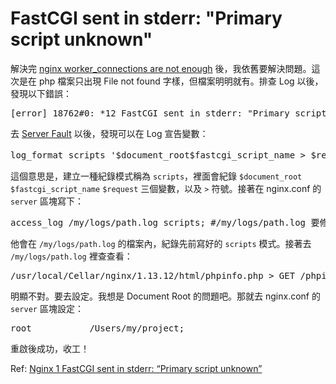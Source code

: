 # FastCGI sent in stderr: "Primary script unknown"

解決完 [nginx worker_connections are not enough](https://iismmx-rails-blog.herokuapp.com/articles/80) 後，我依舊要解決問題。這次是在 php 檔案只出現 File not found 字樣，但檔案明明就有。排查 Log 以後，發現以下錯誤：

<pre>[error] 18762#0: *12 FastCGI sent in stderr: "Primary script unknown" while reading response header from upstream, client: 127.0.0.1, server: localhost, request: "GET /phpinfo.php HTTP/1.1", upstream: "fastcgi://127.0.0.1:9000", host: "127.0.0.1", referrer: "http://127.0.0.1/"</pre>

去 [Server Fault](https://serverfault.com/a/754378) 以後，發現可以在 Log 宣告變數：

<pre>log_format scripts '$document_root$fastcgi_script_name > $request' #請放在 http 區塊</pre>

這個意思是，建立一種紀錄模式稱為 `scripts`，裡面會紀錄 `$document_root` `$fastcgi_script_name` `$request` 三個變數，以及 `>` 符號。接著在 nginx.conf 的 `server` 區塊寫下：

<pre>access_log /my/logs/path.log scripts; #/my/logs/path.log 要修改為 nginx 可執行的路徑</pre>

他會在 `/my/logs/path.log` 的檔案內，紀錄先前寫好的 `scripts` 模式。接著去 `/my/logs/path.log` 裡查查看：

<pre>/usr/local/Cellar/nginx/1.13.12/html/phpinfo.php > GET /phpinfo.php HTTP/1.1</pre>

明顯不對。要去設定。我想是 Document Root 的問題吧。那就去 nginx.conf 的 `server` 區塊設定：

<pre>root           /Users/my/project;</pre>

重啟後成功，收工！

Ref: [Nginx 1 FastCGI sent in stderr: “Primary script unknown”](https://serverfault.com/questions/517190/nginx-1-fastcgi-sent-in-stderr-primary-script-unknown)